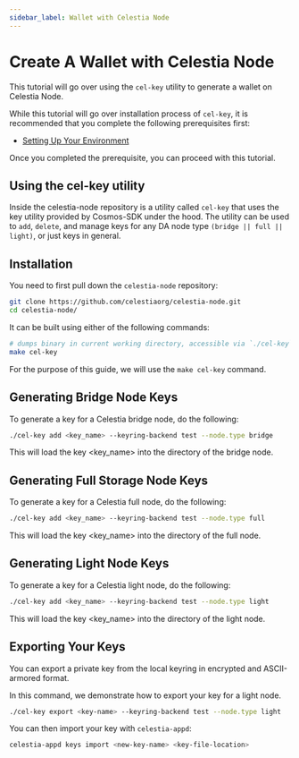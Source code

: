```yaml
---
sidebar_label: Wallet with Celestia Node
---
```


# Create A Wallet with Celestia Node

This tutorial will go over using the `cel-key` utility
to generate a wallet on Celestia Node.

While this tutorial will go over installation process
of `cel-key`, it is recommended that you complete
the following prerequisites first:

* [Setting Up Your Environment](../nodes/environment)

Once you completed the prerequisite, you can proceed with this
tutorial.

## Using the cel-key utility

Inside the celestia-node repository is a utility called `cel-key` that uses
the key utility provided by Cosmos-SDK under the hood. The utility can be
used to `add`, `delete`, and manage keys for any DA node
type `(bridge || full || light)`, or just keys in general.

## Installation

You need to first pull down the `celestia-node` repository:

```sh
git clone https://github.com/celestiaorg/celestia-node.git
cd celestia-node/
```

It can be built using either of the following commands:

```sh
# dumps binary in current working directory, accessible via `./cel-key`
make cel-key
```

For the purpose of this guide, we will use the `make cel-key` command.

## Generating Bridge Node Keys

To generate a key for a Celestia bridge node, do the following:

```sh
./cel-key add <key_name> --keyring-backend test --node.type bridge
```

This will load the key <key_name> into the directory of the bridge node.

## Generating Full Storage Node Keys

To generate a key for a Celestia full node, do the following:

```sh
./cel-key add <key_name> --keyring-backend test --node.type full
```

This will load the key <key_name> into the directory of the full node.

## Generating Light Node Keys

To generate a key for a Celestia light node, do the following:

```sh
./cel-key add <key_name> --keyring-backend test --node.type light
```

This will load the key <key_name> into the directory of the light node.

## Exporting Your Keys

You can export a private key from the local keyring in encrypted and
ASCII-armored format.

In this command, we demonstrate how to export your key for a light node.

```sh
./cel-key export <key-name> --keyring-backend test --node.type light
```

You can then import your key with `celestia-appd`:

```sh
celestia-appd keys import <new-key-name> <key-file-location>
```
